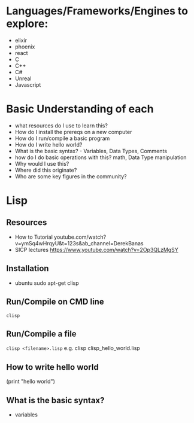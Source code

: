 # Languages/Frameworks/Engines to explore:
- elixir
- phoenix
- react
- C
- C++
- C#
- Unreal
- Javascript

# Basic Understanding of each
- what resources do I use to learn this?
- How do I install the prereqs on a new computer
- How do I run/compile a basic program
- How do I write hello world?
- What is the basic syntax? - Variables, Data Types, Comments
- how do I do basic operations with this? math, Data Type manipulation
- Why would I use this?
- Where did this originate?
- Who are some key figures in the community?

# Lisp
## Resources
- How to Tutorial youtube.com/watch?v=ymSq4wHrqyU&t=123s&ab_channel=DerekBanas
- SICP lectures https://www.youtube.com/watch?v=2Op3QLzMgSY

## Installation
- ubuntu
    sudo apt-get clisp
## Run/Compile on CMD line
```clisp```
## Run/Compile a file
```clisp <filename>.lisp```
e.g. clisp clisp_hello_world.lisp

## How to write hello world
(print "hello world")


## What is the basic syntax?
- variables